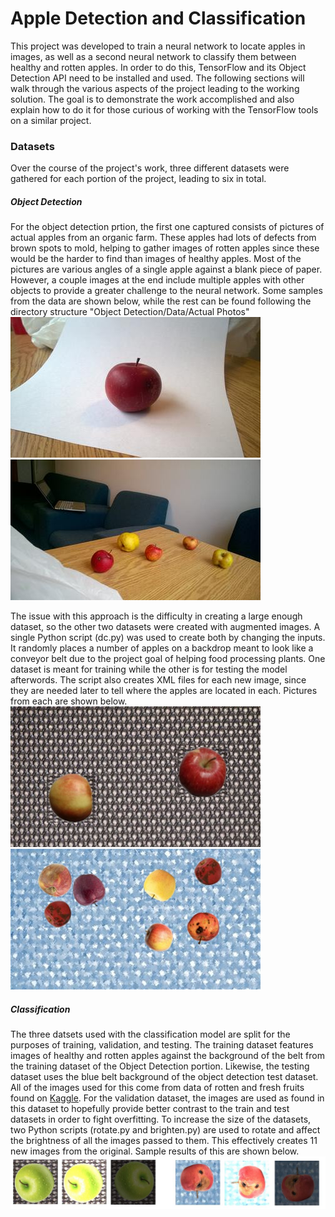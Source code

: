 # Apple Detection and Classification
This project was developed to train a neural network to locate apples in images, as well as a second neural network to classify them between healthy and rotten apples. In order to do this, TensorFlow and its Object Detection API need to be installed and used. The following sections will walk through the various aspects of the project leading to the working solution. The goal is to demonstrate the work accomplished and also explain how to do it for those curious of working with the TensorFlow tools on a similar project.

### Datasets
Over the course of the project's work, three different datasets were gathered for each portion of the project, leading to six in total. 

##### Object Detection
For the object detection prtion, the first one captured consists of pictures of actual apples from an organic farm. These apples had lots of defects from brown spots to mold, helping to gather images of rotten apples since these would be the harder to find than images of healthy apples. Most of the pictures are various angles of a single apple against a blank piece of paper. However, a couple images at the end include multiple apples with other objects to provide a greater challenge to the neural network. Some samples from the data are shown below, while the rest can be found following the directory structure "Object Detection/Data/Actual Photos"
![Detection Dataset 1](https://github.com/k-eato/AppleResearch/blob/master/Object%20Detection/Data/Actual%20Photos/0.jpg)
![Detection Dataset 1](https://github.com/k-eato/AppleResearch/blob/master/Object%20Detection/Data/Actual%20Photos/101.jpg)<br/>

The issue with this approach is the difficulty in creating a large enough dataset, so the other two datasets were created with augmented images. A single Python script (dc.py) was used to create both by changing the inputs. It randomly places a number of apples on a backdrop meant to look like a conveyor belt due to the project goal of helping food processing plants. One dataset is meant for training while the other is for testing the model afterwords. The script also creates XML files for each new image, since they are needed later to tell where the apples are located in each. Pictures from each are shown below.
![Detection Dataset 2](https://github.com/k-eato/AppleResearch/blob/master/Object%20Detection/Data/Training/200.jpg)
![Detection Dataset 3](https://github.com/k-eato/AppleResearch/blob/master/Object%20Detection/Data/Testing/19.jpg)<br/>

##### Classification
The three datsets used with the classification model are split for the purposes of training, validation, and testing. The training dataset features images of healthy and rotten apples against the background of the belt from the training dataset of the Object Detection portion. Likewise, the testing dataset uses the blue belt background of the object detection test dataset. All of the images used for this come from data of rotten and fresh fruits found on [Kaggle](https://www.kaggle.com/sriramr/fruits-fresh-and-rotten-for-classification). For the validation dataset, the images are used as found in this dataset to hopefully provide better contrast to the train and test datasets in order to fight overfitting. To increase the size of the datasets, two Python scripts (rotate.py and brighten.py) are used to rotate and affect the brightness of all the images passed to them. This effectively creates 11 new images from the original. Sample results of this are shown below.
![Detection Dataset 3](https://github.com/k-eato/AppleResearch/blob/master/Classification/Data/augmentation_results.JPG)<br/>

